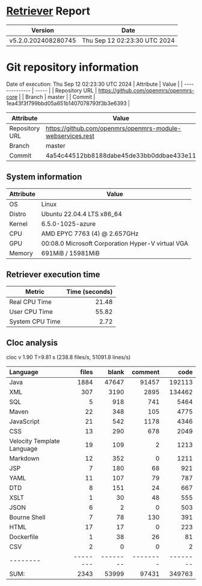 # [Retriever](https://github.com/PalladioSimulator/Palladio-ReverseEngineering-Retriever) Report
| Version | Date |
| ------- | ---- |
| v5.2.0.202408280745 | Thu Sep 12 02:23:30 UTC 2024 |

# Git repository information
Date of execution: Thu Sep 12 02:23:30 UTC 2024
|    Attribute   | Value |
| -------------- | ----- |
| Repository URL | https://github.com/openmrs/openmrs-core |
| Branch         | master |
| Commit         | 1ea43f3f799bbd05a651b1407078793f3b3e6393 |

|    Attribute   | Value |
| -------------- | ----- |
| Repository URL | https://github.com/openmrs/openmrs-module-webservices.rest |
| Branch         | master |
| Commit         | 4a54c44512bb8188dabe45de33bb0ddbae433e11 |


## System information
| Attribute | Value |
| --------- | ----- |
| OS | Linux  |
| Distro | Ubuntu 22.04.4 LTS x86_64  |
| Kernel | 6.5.0-1025-azure  |
| CPU | AMD EPYC 7763 (4) @ 2.657GHz  |
| GPU | 00:08.0 Microsoft Corporation Hyper-V virtual VGA  |
| Memory | 691MiB / 15981MiB  |

## Retriever execution time
| Metric | Time (seconds) |
| --- | ---: |
| Real CPU Time | 21.48 |
| User CPU Time | 55.82 |
| System CPU Time | 2.72 |
<!--
Explainations:
- __Real CPU Time__: actual time the command has run (can be less than total time spent in user and system mode for multi-threaded processes)
- __User CPU Time__: time the command has spent running in user mode
- __System CPU Time__: time the command has spent running in system or kernel mode
-->

## Cloc analysis
cloc v 1.90  T=9.81 s (238.8 files/s, 51091.8 lines/s)

Language|files|blank|comment|code
:-------|-------:|-------:|-------:|-------:
Java|1884|47647|91457|192113
XML|307|3190|2895|134462
SQL|5|918|741|5464
Maven|22|348|105|4775
JavaScript|21|542|1178|4346
CSS|13|290|678|2049
Velocity Template Language|19|109|2|1213
Markdown|12|352|0|1211
JSP|7|180|68|921
YAML|11|107|79|787
DTD|8|151|24|667
XSLT|1|30|48|555
JSON|6|2|0|503
Bourne Shell|7|78|130|391
HTML|17|17|0|223
Dockerfile|1|38|26|81
CSV|2|0|0|2
--------|--------|--------|--------|--------
SUM:|2343|53999|97431|349763
